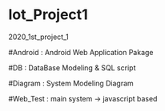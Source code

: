 # Iot_Project1
2020_1st_project_1


#Android : Android Web Application Pakage


#DB : DataBase Modeling & SQL script


#Diagram : System Modeling Diagram


#Web_Test : main system -> javascript based
